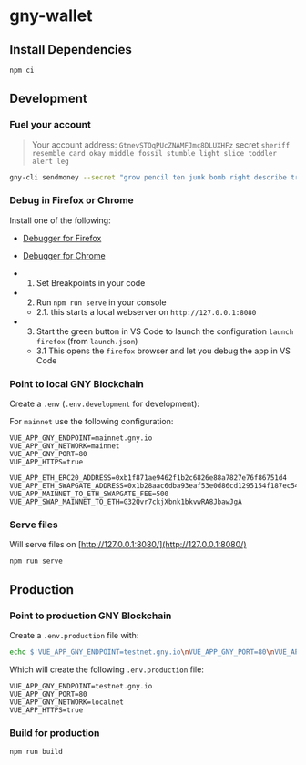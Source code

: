 # gny-wallet

## Install Dependencies

```bash
npm ci
```

## Development

### Fuel your account

> Your account
> address: `GtnevSTQqPUcZNAMFJmc8DLUXHFz`
> secret `sheriff resemble card okay middle fossil stumble light slice toddler alert leg`

```bash
gny-cli sendmoney --secret "grow pencil ten junk bomb right describe trade rich valid tuna service" --amount 200000000000 --recipient "GtnevSTQqPUcZNAMFJmc8DLUXHFz"
```

### Debug in Firefox or Chrome

Install one of the following:
- [Debugger for Firefox](https://marketplace.visualstudio.com/items?itemName=firefox-devtools.vscode-firefox-debug)
- [Debugger for Chrome](https://marketplace.visualstudio.com/items?itemName=msjsdiag.debugger-for-chrome)


- 1. Set Breakpoints in your code
- 2. Run `npm run serve` in your console
  - 2.1. this starts a local webserver on `http://127.0.0.1:8080`
- 3. Start the green button in VS Code to launch the configuration `launch firefox` (from `launch.json`)
  - 3.1 This opens the `firefox` browser and let you debug the app in VS Code


### Point to local GNY Blockchain

Create a `.env` (`.env.development` for development):

For `mainnet` use the following configuration:

```env
VUE_APP_GNY_ENDPOINT=mainnet.gny.io
VUE_APP_GNY_NETWORK=mainnet
VUE_APP_GNY_PORT=80
VUE_APP_HTTPS=true

VUE_APP_ETH_ERC20_ADDRESS=0xb1f871ae9462f1b2c6826e88a7827e76f86751d4
VUE_APP_ETH_SWAPGATE_ADDRESS=0x1b28aac6dba93eaf53e0d86cd1295154f187ec54
VUE_APP_MAINNET_TO_ETH_SWAPGATE_FEE=500
VUE_APP_SWAP_MAINNET_TO_ETH=G32Qvr7ckjXbnk1bkvwRA8JbawJgA

```

### Serve files

Will serve files on [http://127.0.0.1:8080/](http://127.0.0.1:8080/)
```bash
npm run serve
```

## Production

### Point to production GNY Blockchain

Create a `.env.production` file with:

```bash
echo $'VUE_APP_GNY_ENDPOINT=testnet.gny.io\nVUE_APP_GNY_PORT=80\nVUE_APP_GNY_NETWORK=localnet\nVUE_APP_HTTPS=true' > .env.production
```

Which will create the following `.env.production` file:

```env
VUE_APP_GNY_ENDPOINT=testnet.gny.io
VUE_APP_GNY_PORT=80
VUE_APP_GNY_NETWORK=localnet
VUE_APP_HTTPS=true
```


### Build for production

```bash
npm run build
```
